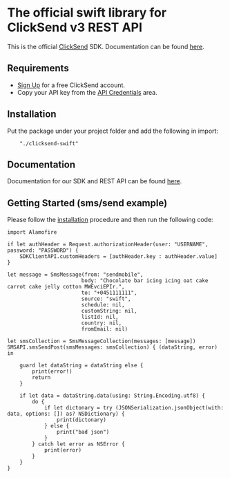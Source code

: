 # The official swift library for ClickSend v3 REST API

This is the official [ClickSend](https://clicksend.com) SDK. Documentation can be found [here](https://developers.clicksend.com/docs/rest/v3/?swift#introduction).

## Requirements
  
- [Sign Up](https://www.clicksend.com/signup) for a free ClickSend account.
- Copy your API key from the [API Credentials](https://dashboard.clicksend.com/#/account/subaccount) area.

## Installation

Put the package under your project folder and add the following in import:
```
    "./clicksend-swift"
```

## Documentation

Documentation for our SDK and REST API can be found [here](https://developers.clicksend.com/docs/rest/v3/?swift#introduction).

## Getting Started (sms/send example)

Please follow the [installation](#installation) procedure and then run the following code:
```
import Alamofire

if let authHeader = Request.authorizationHeader(user: "USERNAME", password: "PASSWORD") {
    SDKClientAPI.customHeaders = [authHeader.key : authHeader.value]
}

let message = SmsMessage(from: "sendmobile", 
                        body: "Chocolate bar icing icing oat cake carrot cake jelly cotton MWEvciEPIr.", 
                        to: "+0451111111", 
                        source: "swift", 
                        schedule: nil, 
                        customString: nil,
                        listId: nil, 
                        country: nil, 
                        fromEmail: nil)

let smsCollection = SmsMessageCollection(messages: [message])
SMSAPI.smsSendPost(smsMessages: smsCollection) { (dataString, error) in

    guard let dataString = dataString else {
        print(error!)
        return
    }

    if let data = dataString.data(using: String.Encoding.utf8) {
        do {
            if let dictonary = try (JSONSerialization.jsonObject(with: data, options: []) as? NSDictionary) {
                print(dictonary)
            } else {
                print("bad json")
            }
        } catch let error as NSError {
            print(error)
        }
    }
}
```

